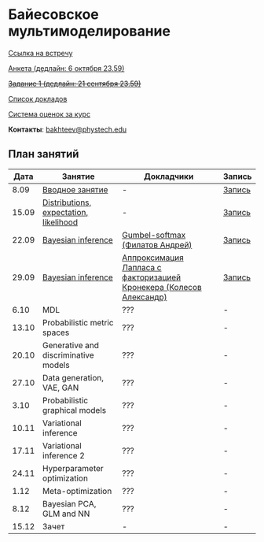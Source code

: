 # Байесовское мультимоделирование

[Ссылка на встречу](http://m1p.org/go_zoom2)

[Анкета (дедлайн: 6 октября 23.59)](https://forms.gle/1E8twcN6hWSsnzjm8)

~~[Задание 1 (дедлайн: 21 сентября 23.59)](task1/Readme.MD)~~

[Список докладов](talks.md)

[Система оценок за курс](eval.md)

**Контакты**: bakhteev@phystech.edu

## План занятий
|Дата|Занятие|Докладчики|Запись|
| --- | --- | --- | --- |
| 8.09 |   [Вводное занятие](slides/slides_0_intro.pdf)      | -  | [Запись](https://www.youtube.com/watch?v=O3hrivelSC4) |
| 15.09 |   [Distributions, expectation, likelihood](slides/slides_1_distributions.pdf)      | - | [Запись](https://www.youtube.com/watch?v=29hXwr3d_sU)  |
| 22.09 |   [Bayesian inference](slides/slides_2_inference.pdf)       | [Gumbel-softmax (Филатов Андрей)](student_talks/Gumbel_distribution.pdf)  |  [Запись](https://www.youtube.com/watch?v=KI0nBqBViy0) |
| 29.09 |   [Bayesian inference](slides/slides_2_inference.pdf)        | [Аппроксимация Лапласа с факторизацией Кронекера (Колесов Александр)](student_talks/Laplace_Kronecker.pdf) |  [Запись](https://www.youtube.com/watch?v=5vC1RoTMToM&t=1s) |
| 6.10 |  MDL    | ??? |  - |
| 13.10 |   Probabilistic metric spaces     | ??? |  - |
| 20.10 |   Generative and discriminative models      | ??? |  - |
| 27.10 |   Data generation, VAE, GAN      | ??? |  - |
| 3.10 |   Probabilistic graphical models       | ??? |  - |
| 10.11 |   Variational inference       | ??? |  - |
| 17.11 |   Variational inference 2      | ??? |  - |
| 24.11 |   Hyperparameter optimization     | ??? |  - |
| 1.12 |   Meta-optimization     | ??? |  - |
| 8.12 |   Bayesian PCA, GLM and NN      | ??? |  - |
| 15.12 |   Зачет     | - |  - |


